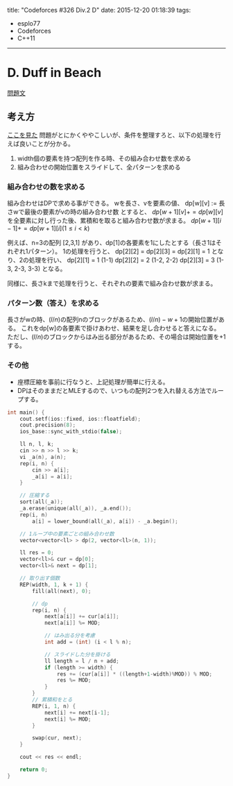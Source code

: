 title: "Codeforces #326 Div.2 D"
date: 2015-12-20 01:18:39
tags:
- esplo77
- Codeforces
- C++11
---

# D. Duff in Beach
[問題文](http://codeforces.com/contest/588/problem/D)

## 考え方
[ここを見た](http://kmjp.hatenablog.jp/entry/2015/10/17/1030)
問題がとにかくややこしいが、条件を整理すろと、以下の処理を行えば良いことが分かる。

1. width個の要素を持つ配列を作る時、その組み合わせ数を求める
1. 組み合わせの開始位置をスライドして、全パターンを求める

### 組み合わせの数を求める
組み合わせはDPで求める事ができる。
wを長さ、vを要素の値、
dp[w][v] := 長さwで最後の要素がvの時の組み合わせ数
とすると、
$dp[w+1][v] += dp[w][v]$
を全要素に対し行った後、累積和を取ると組み合わせ数が求まる。
$dp[w+1][i-1] += dp[w+1][i] (1 \leq i < k)$

例えば、n=3の配列 [2,3,1] があり、dp[1]の各要素を1にしたとする（長さ1はそれぞれ1パターン）。
1の処理を行うと、
dp[2][2] = dp[2][3] = dp[2][1] = 1
となり、2の処理を行い、
dp[2][1] = 1 (1-1)
dp[2][2] = 2 (1-2, 2-2)
dp[2][3] = 3 (1-3, 2-3, 3-3)
となる。

同様に、長さkまで処理を行うと、それぞれの要素で組み合わせ数が求まる。

### パターン数（答え）を求める
長さがwの時、$(l/n)$の配列nのブロックがあるため、$(l/n)-w+1$の開始位置がある。
これをdp[w]の各要素で掛けあわせ、結果を足し合わせると答えになる。
ただし、$(l/n)$のブロックからはみ出る部分があるため、その場合は開始位置を+1する。

### その他
- 座標圧縮を事前に行なうと、上記処理が簡単に行える。
- DPはそのままだとMLEするので、いつもの配列2つを入れ替える方法でループする。

```C++
int main() {
    cout.setf(ios::fixed, ios::floatfield);
    cout.precision(8);
    ios_base::sync_with_stdio(false);

    ll n, l, k;
    cin >> n >> l >> k;
    vi _a(n), a(n);
    rep(i, n) {
        cin >> a[i];
        _a[i] = a[i];
    }

    // 圧縮する
    sort(all(_a));
    _a.erase(unique(all(_a)), _a.end());
    rep(i, n)
        a[i] = lower_bound(all(_a), a[i]) - _a.begin();

    // 1ループ中の要素ごとの組み合わせ数
    vector<vector<ll> > dp(2, vector<ll>(n, 1));

    ll res = 0;
    vector<ll>& cur = dp[0];
    vector<ll>& next = dp[1];

    // 取り出す個数
    REP(width, 1, k + 1) {
        fill(all(next), 0);

        // dp
        rep(i, n) {
            next[a[i]] += cur[a[i]];
            next[a[i]] %= MOD;

            // はみ出る分を考慮
            int add = (int) (i < l % n);

            // スライドした分を掛ける
            ll length = l / n + add;
            if (length >= width) {
                res += (cur[a[i]] * ((length+1-width)%MOD)) % MOD;
                res %= MOD;
            }
        }
        // 累積和をとる
        REP(i, 1, n) {
            next[i] += next[i-1];
            next[i] %= MOD;
        }

        swap(cur, next);
    }

    cout << res << endl;

    return 0;
}
```